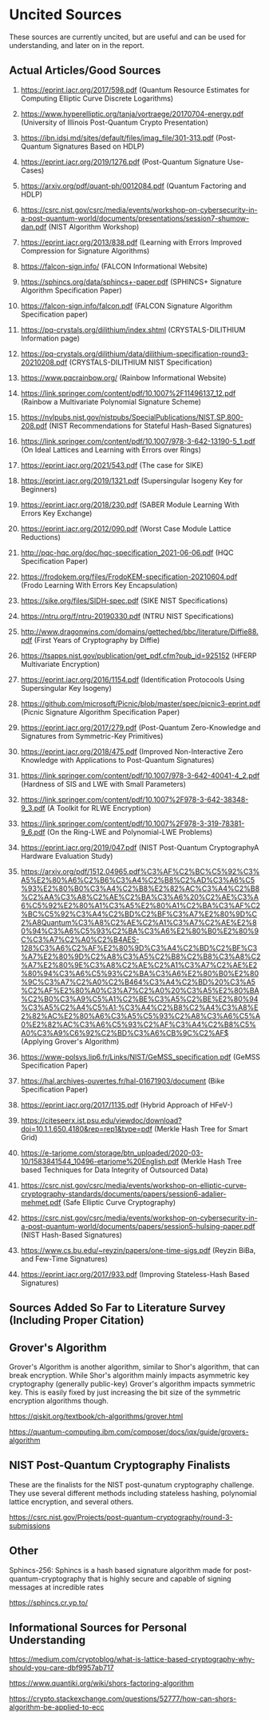 # Uncited Sources
These sources are currently uncited, but are useful and can be used for understanding, and later on in the report.


## Actual Articles/Good Sources

1. https://eprint.iacr.org/2017/598.pdf (Quantum Resource Estimates for Computing Elliptic Curve Discrete Logarithms)

2. https://www.hyperelliptic.org/tanja/vortraege/20170704-energy.pdf (University of Illinois Post-Quantum Crypto Presentation)

3. https://ibn.idsi.md/sites/default/files/imag_file/301-313.pdf (Post-Quantum Signatures Based on HDLP)

4. https://eprint.iacr.org/2019/1276.pdf (Post-Quantum Signature Use-Cases)

5. https://arxiv.org/pdf/quant-ph/0012084.pdf (Quantum Factoring and HDLP)

6. https://csrc.nist.gov/csrc/media/events/workshop-on-cybersecurity-in-a-post-quantum-world/documents/presentations/session7-shumow-dan.pdf (NIST Algorithm Workshop)

7. https://eprint.iacr.org/2013/838.pdf (Learning with Errors Improved Compression for Signature Algorithms)

8. https://falcon-sign.info/ (FALCON Informational Website)

9. https://sphincs.org/data/sphincs+-paper.pdf (SPHINCS+ Signature Algorithm Specification Paper)

10. https://falcon-sign.info/falcon.pdf (FALCON Signature Algorithm Specification paper)

11. https://pq-crystals.org/dilithium/index.shtml (CRYSTALS-DILITHIUM Information page)

12. https://pq-crystals.org/dilithium/data/dilithium-specification-round3-20210208.pdf (CRYSTALS-DILITHIUM NIST Specification)

13. https://www.pqcrainbow.org/ (Rainbow Informational Website)

14. https://link.springer.com/content/pdf/10.1007%2F11496137_12.pdf (Rainbow a Multivariate Polynomial Signature Scheme)

15. https://nvlpubs.nist.gov/nistpubs/SpecialPublications/NIST.SP.800-208.pdf (NIST Recommendations for Stateful Hash-Based Signatures)

16. https://link.springer.com/content/pdf/10.1007/978-3-642-13190-5_1.pdf (On Ideal Lattices and Learning with Errors over Rings)

17. https://eprint.iacr.org/2021/543.pdf (The case for SIKE)
 
18. https://eprint.iacr.org/2019/1321.pdf (Supersingular Isogeny Key for Beginners)

19. https://eprint.iacr.org/2018/230.pdf (SABER Module Learning With Errors Key Exchange)

20. https://eprint.iacr.org/2012/090.pdf (Worst Case Module Lattice Reductions)

21. http://pqc-hqc.org/doc/hqc-specification_2021-06-06.pdf (HQC Specification Paper)

22. https://frodokem.org/files/FrodoKEM-specification-20210604.pdf (Frodo Learning With Errors Key Encapsulation)

23. https://sike.org/files/SIDH-spec.pdf (SIKE NIST Specifications)

24. https://ntru.org/f/ntru-20190330.pdf (NTRU NIST Specifications)

25. http://www.dragonwins.com/domains/getteched/bbc/literature/Diffie88.pdf (First Years of Cryptography by Diffie)

26. https://tsapps.nist.gov/publication/get_pdf.cfm?pub_id=925152 (HFERP Multivariate Encryption)

27. https://eprint.iacr.org/2016/1154.pdf (Identification Protocools Using Supersingular Key Isogeny)

28. https://github.com/microsoft/Picnic/blob/master/spec/picnic3-eprint.pdf (Picnic Signature Algorithm Specification Paper)

29. https://eprint.iacr.org/2017/279.pdf (Post-Quantum Zero-Knowledge and Signatures from Symmetric-Key Primitives)

30. https://eprint.iacr.org/2018/475.pdf (Improved Non-Interactive Zero Knowledge with Applications to Post-Quantum Signatures)

31. https://link.springer.com/content/pdf/10.1007/978-3-642-40041-4_2.pdf (Hardness of SIS and LWE with Small Parameters)

32. https://link.springer.com/content/pdf/10.1007%2F978-3-642-38348-9_3.pdf (A Toolkit for RLWE Encryption)

33. https://link.springer.com/content/pdf/10.1007%2F978-3-319-78381-9_6.pdf (On the Ring-LWE and Polynomial-LWE Problems)

34. https://eprint.iacr.org/2019/047.pdf (NIST Post-Quantum CryptographyA Hardware Evaluation Study)

35. https://arxiv.org/pdf/1512.04965.pdf%C3%AF%C2%BC%C5%92%C3%A5%E2%80%A6%C2%B6%C3%A4%C2%B8%C2%AD%C3%A6%C5%93%E2%80%B0%C3%A4%C2%B8%E2%82%AC%C3%A4%C2%B8%C2%AA%C3%A8%C2%AE%C2%BA%C3%A6%20%C2%AE%C3%A6%C5%92%E2%80%A1%C3%A5%E2%80%A1%C2%BA%C3%AF%C2%BC%C5%92%C3%A4%C2%BD%C2%BF%C3%A7%E2%80%9D%C2%A8Quantum%C3%A8%C2%AE%C2%A1%C3%A7%C2%AE%E2%80%94%C3%A6%C5%93%C2%BA%C3%A6%E2%80%B0%E2%80%9C%C3%A7%C2%A0%C2%B4AES-128%C3%A6%C2%AF%E2%80%9D%C3%A4%C2%BD%C2%BF%C3%A7%E2%80%9D%C2%A8%C3%A5%C2%B8%C2%B8%C3%A8%C2%A7%E2%80%9E%C3%A8%C2%AE%C2%A1%C3%A7%C2%AE%E2%80%94%C3%A6%C5%93%C2%BA%C3%A6%E2%80%B0%E2%80%9C%C3%A7%C2%A0%C2%B464%C3%A4%C2%BD%20%C3%A5%C2%AF%E2%80%A0%C3%A7%C2%A0%20%C3%A5%E2%80%BA%C2%B0%C3%A9%C5%A1%C2%BE%C3%A5%C2%BE%E2%80%94%C3%A5%C2%A4%C5%A1;%C3%A4%C2%B8%C2%A4%C3%A8%E2%82%AC%E2%80%A6%C3%A5%C5%93%C2%A8%C3%A6%C5%A0%E2%82%AC%C3%A6%C5%93%C2%AF%C3%A4%C2%B8%C5%A0%C3%A9%C6%92%C2%BD%C3%A6%CB%9C%C2%AF$ (Applying Grover's Algorithm)

36. https://www-polsys.lip6.fr/Links/NIST/GeMSS_specification.pdf (GeMSS Specification Paper)

37. https://hal.archives-ouvertes.fr/hal-01671903/document (Bike Specification Paper)

38. https://eprint.iacr.org/2017/1135.pdf (Hybrid Approach of HFeV-)

39. https://citeseerx.ist.psu.edu/viewdoc/download?doi=10.1.1.650.4180&rep=rep1&type=pdf (Merkle Hash Tree for Smart Grid)

40. https://e-tarjome.com/storage/btn_uploaded/2020-03-10/1583841544_10496-etarjome%20English.pdf (Merkle Hash Tree based Techniques for Data Integrity of Outsourced Data)

41. https://csrc.nist.gov/csrc/media/events/workshop-on-elliptic-curve-cryptography-standards/documents/papers/session6-adalier-mehmet.pdf (Safe Elliptic Curve Cryptography)

42. https://csrc.nist.gov/csrc/media/events/workshop-on-cybersecurity-in-a-post-quantum-world/documents/papers/session5-hulsing-paper.pdf (NIST Hash-Based Signatures)

43. https://www.cs.bu.edu/~reyzin/papers/one-time-sigs.pdf (Reyzin BiBa, and Few-Time Signatures)

44. https://eprint.iacr.org/2017/933.pdf (Improving Stateless-Hash Based Signatures)

## Sources Added So Far to Literature Survey (Including Proper Citation)





## Grover's Algorithm
Grover's Algorithm is another algorithm, similar to Shor's algorithm, that can break encryption. While Shor's algorithm mainly impacts asymmetric key cryptography (generally public-key) Grover's algorithm impacts symmetric key.
This is easily fixed by just increasing the bit size of the symmetric encryption algorithms though. 

https://qiskit.org/textbook/ch-algorithms/grover.html

https://quantum-computing.ibm.com/composer/docs/iqx/guide/grovers-algorithm

## NIST Post-Quantum Cryptography Finalists
These are the finalists for the NIST post-qunatum cryptography challenge. They use several different methods including stateless hashing, polynomial lattice encryption, and several others.

https://csrc.nist.gov/Projects/post-quantum-cryptography/round-3-submissions

## Other
Sphincs-256: Sphincs is a hash based signature algorithm made for post-quantum-cryptography that is highly secure and capable of signing messages at incredible rates

https://sphincs.cr.yp.to/





## Informational Sources for Personal Understanding

https://medium.com/cryptoblog/what-is-lattice-based-cryptography-why-should-you-care-dbf9957ab717

https://www.quantiki.org/wiki/shors-factoring-algorithm

https://crypto.stackexchange.com/questions/52777/how-can-shors-algorithm-be-applied-to-ecc


